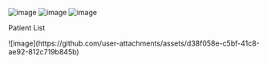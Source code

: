![image](https://github.com/user-attachments/assets/865cd049-ec09-44dc-9d4a-4e3e9ce620f6)
![image](https://github.com/user-attachments/assets/dab6c0f3-0ecd-4173-8fbb-4eb5c0986c25)
![image](https://github.com/user-attachments/assets/6d866f8e-58d5-4752-bb90-c0b82535c012)
<p>Patient List</p>
![image](https://github.com/user-attachments/assets/d38f058e-c5bf-41c8-ae92-812c719b845b)



